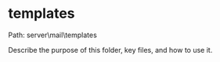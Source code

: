 # templates

Path: server\mail\templates

Describe the purpose of this folder, key files, and how to use it.

